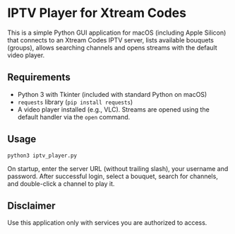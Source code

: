 # IPTV Player for Xtream Codes

This is a simple Python GUI application for macOS (including Apple Silicon) that connects to an Xtream Codes IPTV server, lists available bouquets (groups), allows searching channels and opens streams with the default video player.

## Requirements

- Python 3 with Tkinter (included with standard Python on macOS)
- `requests` library (`pip install requests`)
- A video player installed (e.g., VLC). Streams are opened using the default handler via the `open` command.

## Usage

```
python3 iptv_player.py
```

On startup, enter the server URL (without trailing slash), your username and password. After successful login, select a bouquet, search for channels, and double-click a channel to play it.

## Disclaimer

Use this application only with services you are authorized to access.
